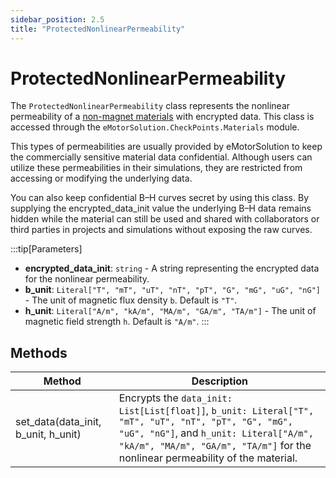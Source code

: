 ```yaml
---
sidebar_position: 2.5
title: "ProtectedNonlinearPermeability"
---
```


# ProtectedNonlinearPermeability
The `ProtectedNonlinearPermeability` class represents the nonlinear permeability of a [non-magnet materials](/docs/api/Materials/Non_Magnet_Material) with encrypted data. 
This class is accessed through the `eMotorSolution.CheckPoints.Materials` module.

This types of permeabilities are usually provided by eMotorSolution to keep the commercially sensitive material data confidential. Although users can utilize these permeabilities in their simulations, they are restricted from accessing or modifying the underlying data.

You can also keep confidential B–H curves secret by using this class. By supplying the encrypted_data_init value the underlying B–H data remains hidden while the material can still be used and shared with collaborators or third parties in projects and simulations without exposing the raw curves.


:::tip[Parameters]
- **encrypted_data_init**: `string` - A string representing the encrypted data for the nonlinear permeability.
- **b_unit**: `Literal["T", "mT", "uT", "nT", "pT", "G", "mG", "uG", "nG"]` - The unit of magnetic flux density `b`. Default is `"T"`.
- **h_unit**: `Literal["A/m", "kA/m", "MA/m", "GA/m", "TA/m"]` - The unit of magnetic field strength `h`. Default is `"A/m"`.
:::

## Methods
| Method | Description |
|--------|-------------|
| set_data(data_init, b_unit, h_unit) | Encrypts the `data_init: List[List[float]]`, `b_unit: Literal["T", "mT", "uT", "nT", "pT", "G", "mG", "uG", "nG"]`, and `h_unit: Literal["A/m", "kA/m", "MA/m", "GA/m", "TA/m"]` for the nonlinear permeability of the material. |
